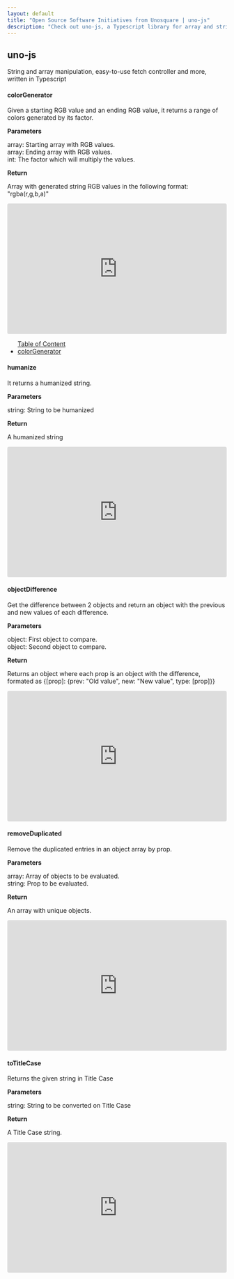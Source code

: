 ```yaml
---
layout: default
title: "Open Source Software Initiatives from Unosquare | uno-js"
description: "Check out uno-js, a Typescript library for array and string manipulation."
---
```


<div class="container content-home">
  <h2>uno-js</h2>
  <p>String and array manipulation, easy-to-use fetch controller and more, written in Typescript</p>
</div>
<div class="container content-home pt-0">
  <div class="mb-4 col-10 p-0 d-flex flex-column">
    <div id="colorGenerator">
      <h4 class="blue-title">colorGenerator</h4>
      <p>
        Given a starting RGB value and an ending RGB value, it returns a range of colors generated by its factor.
      </p>
      <strong>Parameters</strong>
      <p>
        array: Starting array with RGB values. <br/>
        array: Ending array with RGB values. <br/>
        int: The factor which will multiply the values.
      </p>
      <strong>Return</strong>
      <p>
        Array with generated string RGB values in the following format: "rgba(r,g,b,a)"
      </p>
    </div>
    <div>
      <iframe
        src="https://codesandbox.io/embed/uno-jscolorgenerator-ke1rl?fontsize=14&hidenavigation=1&theme=dark&previewwindow=console&view=split"
        style="width:100%; height:300px; border:0; border-radius: 4px; overflow:hidden;"
        title="uno-js/colorGenerator"
        sandbox="allow-scripts allow-same-origin"
      ></iframe>
    </div>
  </div>
  <div class="col-12">
  <ul>
    <a class="navbar-brand" href="#">Table of Content</a>
    <li>
      <a class="nav-link" href="#colorGenerator">colorGenerator</a>
   </li>
</ul>
</div>
</div>
<div class="gray-section">
<div class="container content-home">
  <div class="mb-4 col-10 p-0 d-flex flex-column">
    <div>
      <h4 class="blue-title">humanize</h4>
      <p>
        It returns a humanized string.
      </p>
      <strong>Parameters</strong>
      <p>
        string: String to be humanized
      </p>
      <strong>Return</strong>
      <p>
        A humanized string
      </p>
    </div>
    <div>
      <iframe
        src="https://codesandbox.io/embed/uno-jshumanize-dp40n?fontsize=14&hidenavigation=1&theme=dark&previewwindow=console&view=split"
        style="width:100%; height:300px; border:0; border-radius: 4px; overflow:hidden;"
        title="uno-js/humanize"
        sandbox="allow-scripts allow-same-origin"
      ></iframe>
    </div>
  </div>
</div>
</div>
<div class="container content-home">
  <div class="mb-4 col-10 p-0 d-flex flex-column">
    <div>
      <h4 class="blue-title">objectDifference</h4>
      <p>
        Get the difference between 2 objects and return an object with the previous and new values of each difference.
      </p>
      <strong>Parameters</strong>
      <p>
        object: First object to compare. <br/>
        object: Second object to compare.
      </p>
      <strong>Return</strong>
      <p>
        Returns an object where each prop is an object with the difference, formated as {[prop]: {prev: "Old value", new: "New value", type: [prop]}}
      </p>
    </div>
    <div>
      <iframe
        src="https://codesandbox.io/embed/uno-jsobjectdifference-q4okk?fontsize=14&hidenavigation=1&theme=dark&previewwindow=console&view=split"
        style="width:100%; height:300px; border:0; border-radius: 4px; overflow:hidden;"
        title="uno-js/objectDifference"
        sandbox="allow-scripts allow-same-origin"
      ></iframe>
    </div>
  </div>
</div>
<div class="gray-section">
<div class="container content-home">
  <div class="mb-4 col-10 p-0 d-flex flex-column">
    <div>
      <h4 class="blue-title">removeDuplicated</h4>
      <p>
        Remove the duplicated entries in an object array by prop.
      </p>
      <strong>Parameters</strong>
      <p>
        array: Array of objects to be evaluated.<br/>
        string: Prop to be evaluated.
      </p>
      <strong>Return</strong>
      <p>
        An array with unique objects. 
      </p>
    </div>
    <div>
      <iframe
        src="https://codesandbox.io/embed/uno-jsremoveduplicated-6pmtz?fontsize=14&hidenavigation=1&theme=dark&previewwindow=console&view=split"
        style="width:100%; height:300px; border:0; border-radius: 4px; overflow:hidden;"
        title="uno-js/removeDuplicated"
        sandbox="allow-scripts allow-same-origin"
      ></iframe>
    </div>
  </div>
</div>
</div>
<div class="container content-home">
  <div class="mb-4 col-10 p-0 d-flex flex-column">
    <div>
      <h4 class="blue-title">toTitleCase</h4>
      <p>
        Returns the given string in Title Case
      </p>
      <strong>Parameters</strong>
      <p>
        string: String to be converted on Title Case
      </p>
      <strong>Return</strong>
      <p>
        A Title Case string.
      </p>
    </div>
    <div>
      <iframe
        src="https://codesandbox.io/embed/uno-jstotitlecase-208pm?fontsize=14&hidenavigation=1&theme=dark&previewwindow=console&view=split"
        style="width:100%; height:300px; border:0; border-radius: 4px; overflow:hidden;"
        title="uno-js/toTitleCase"
        sandbox="allow-scripts allow-same-origin"
      ></iframe>
    </div>
  </div>
</div>
